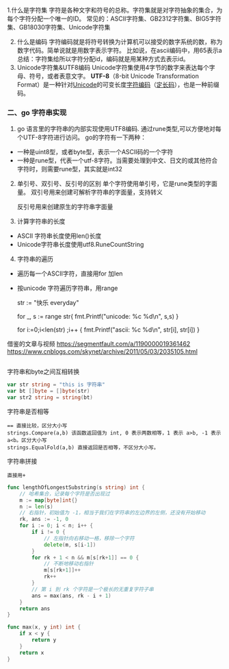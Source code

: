 1.什么是字符集
	字符是各种文字和符号的总称。字符集就是对字符抽象的集合，为每个字符分配一个唯一的ID。
	常见的：ASCII字符集、GB2312字符集、BIG5字符集、GB18030字符集、Unicode字符集

2. 什么是编码
   字符编码就是将符号转换为计算机可以接受的数字系统的数，称为数字代码。简单说就是用数字表示字符。
   比如说，在ascii编码中，用65表示a
   总结：字符集给所以字符分配id，编码就是用某种方式去表示id。
3. Unicode字符集&UTF8编码
   Unicode字符集使用4字节的数字来表达每个字母、符号，或者表意文字。
   **UTF-8**（8-bit Unicode Transformation Format）是一种针对[Unicode](http://zh.wikipedia.org/wiki/Unicode)的可变长度[字符编码](http://zh.wikipedia.org/wiki/字符编码)（[定长码](http://zh.wikipedia.org/w/index.php?title=定长码&action=edit&redlink=1)），也是一种前缀码。
   



### 二、go 字符串实现

1. go 语言里的字符串的内部实现使用UTF8编码. 通过rune类型,可以方便地对每个UTF-8字符进行访问。
   go的字符有一下两种：

+ 一种是uint8型，或者byte型，表示一个ASCII码的一个字符
+ 一种是rune型，代表一个utf-8字符。当需要处理到中文、日文的或其他符合字符时，则需要rune型，其实就是int32

2. 单引号、双引号、反引号的区别
   单个字符使用单引号，它是rune类型的字面量。
   双引号用来创建可解析字符串的字面量，支持转义

   反引号用来创建原生的字符串字面量

3. 计算字符串的长度

+ ASCII 字符串长度使用len()长度
+ Unicode字符串长度使用utf8.RuneCountString



4. 字符串的遍历

+ 遍历每一个ASCII字符，直接用for 加len
+ 按unicode 字符遍历字符串，用range

    str := "快乐 everyday"
    
    for _, s := range str{
        fmt.Printf("unicode: %c %d\n", s,s)
    }
    
    for i:=0;i<len(str) ;i++  {
    fmt.Printf("ascii: %c %d\n", str[i], str[i])
    }

借鉴的文章与视频
https://segmentfault.com/a/1190000019361462
https://www.cnblogs.com/skynet/archive/2011/05/03/2035105.html
```
```
字符串和byte之间互相转换

```go
var str string = "this is 字符串"
var bt []byte = []byte(str)
var str2 string = string(bt)
```

字符串是否相等

```
== 直接比较，区分大小写
strings.Compare(a,b) 该函数返回值为 int, 0 表示两数相等，1 表示 a>b, -1 表示 a<b。区分大小写
strings.EqualFold(a,b) 直接返回是否相等，不区分大小写。
```

字符串拼接

```
直接用+
```

```go
func lengthOfLongestSubstring(s string) int {
    // 哈希集合，记录每个字符是否出现过
    m := map[byte]int{}
    n := len(s)
    // 右指针，初始值为 -1，相当于我们在字符串的左边界的左侧，还没有开始移动
    rk, ans := -1, 0
    for i := 0; i < n; i++ {
        if i != 0 {
            // 左指针向右移动一格，移除一个字符
            delete(m, s[i-1])
        }
        for rk + 1 < n && m[s[rk+1]] == 0 {
            // 不断地移动右指针
            m[s[rk+1]]++
            rk++
        }
        // 第 i 到 rk 个字符是一个极长的无重复字符子串
        ans = max(ans, rk - i + 1)
    }
    return ans
}

func max(x, y int) int {
    if x < y {
        return y
    }
    return x
}
```
